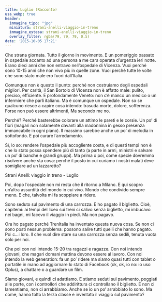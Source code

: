 ```yaml
---
title: Luglio (Racconto)
usa_webp: true
header:
  immagine_tipo: "jpg"
  miniatura: strani-anelli-viaggio-in-treno
  immagine_estesa: strani-anelli-viaggio-in-treno
  overlay_filter: rgba(79, 79, 79, 0.5)
date: '2015-10-05 17:21'
---
```


Che strana giornata. Tutto il giorno in movimento. E un pomeriggio passato in ospedale accanto ad una persona a me cara operata d’urgenza ieri notte.
Erano dieci anni che non entravo nell’ospedale di Vicenza. Vuoi perché sono 10-15 anni che non vivo più in quelle zone. Vuoi perché tutte le volte che sono stato male ero fuori dall’Italia.

Comunque non è questo il punto: perché non costruiamo degli ospedali migliori. Per carità, il San Bortolo di Vicenza non è affatto male: pulito, preciso, efficiente. E profondamente Veneto: non c’è manco un medico o un infermiere che parli italiano. Ma è comunque un ospedale. Non so se qualcuno riesce a capire cosa intendo: trasuda morte, dolore, sofferenza. Forse non può essere altrimenti, Ma secondo me no.

Perché? Perché basterebbe colorare un attimo le pareti e le corsie. Un po’ di fiori (magari non solamente davanti alla madonnina in gesso presenza immancabile in ogni piano). Il massimo sarebbe anche un po’ di melodia in sottofondo. E poi curare l’arredamento.

Sì, lo so: rendere l’ospedale più accogliente costa, e di questi tempi non è che lo stato possa spendere più di tanto (a parte in armi, ministri e salvare un po’ di banche e grandi gruppi). Ma prima o poi, come specie dovremmo risolvere anche sta cosa: perché il posto in cui curiamo i nostri malati deve somigliare ad un lazzaretto?

Strani Anelli: viaggio in treno - Luglio

Poi, dopo l’ospedale non mi resta che il ritorno a Milano. E qui scopro un’altra assurdità del mondo in cui vivo. Mondo che condivido sempre meno. E che, talvolta mi fa scoppiare a ridere.

Sono seduto sul pavimento di una carrozza. E ho pagato il biglietto. Cioè, capitemi: ai tempi del liceo sui treni ci salivo senza biglietto, mi imbucavo nei bagni, mi facevo il viaggio in piedi. Ma non pagavo.

Ora ho pagato perché TrenItalia ha inventato questa nuova cosa. Se non ci sono posti nessun problema: possono salire tutti quelli che hanno pagato. Poi c…i loro. Il che vuol dire stare su una carrozza senza sedili, tenuta vuota solo per noi.

Che poi con noi intendo 15-20 tra ragazzi e ragazze. Con noi intendo giovani, che magari domani mattina devono essere al lavoro. Con noi intendo la web generation: fa un po’ ridere ma siamo quasi tutti con tablet o portatile in mano ad aggiornare lo stato di Facebook (ok, ok, io no: io uso Gplus), a chattare o a guardare un film.

Siamo giovani, e quindi ci adattiamo. E stiamo seduti sul pavimento, poggiati alle porte, con i controllori che addirittura ci controllano il biglietto. E non ci lamentiamo, non ci arrabbiamo. Anche se io un po’ arrabbiato lo sono. Ma come, hanno tolto la terza classe e inventato il viaggio sul pavimento?
